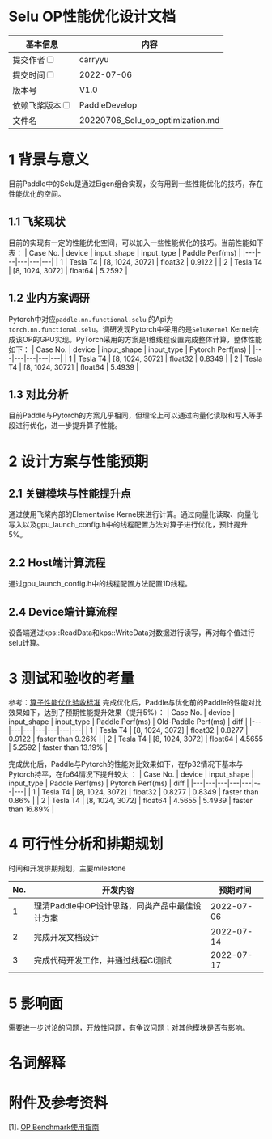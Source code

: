 # Selu OP性能优化设计文档


| 基本信息                                                     | 内容                                                         |
| ------------------------------------------------------------ | ------------------------------------------------------------ |
| 提交作者<input type="checkbox" class="rowselector hidden">   | carryyu                                               |
| 提交时间<input type="checkbox" class="rowselector hidden">   | 2022-07-06                                                   |
| 版本号                                                       | V1.0                                   |
| 依赖飞桨版本<input type="checkbox" class="rowselector hidden"> | PaddleDevelop                      |
| 文件名                                                       | 20220706_Selu_op_optimization.md<br> |

# 1 背景与意义

目前Paddle中的Selu是通过Eigen组合实现，没有用到一些性能优化的技巧，存在性能优化的空间。

## 1.1 飞桨现状

目前的实现有一定的性能优化空间，可以加入一些性能优化的技巧。当前性能如下表：
| Case No. | device | input_shape | input_type | Paddle Perf(ms) |
|---|---|---|---|---|
| 1 | Tesla T4 | [8, 1024, 3072] | float32 | 0.9122 | 
| 2 | Tesla T4 | [8, 1024, 3072] | float64 | 5.2592 |

## 1.2 业内方案调研

Pytorch中对应`paddle.nn.functional.selu` 的Api为 `torch.nn.functional.selu`。调研发现Pytorch中采用的是`SeluKernel` Kernel完成该OP的GPU实现。PyTorch采用的方案是1维线程设置完成整体计算，整体性能如下：
| Case No. | device | input_shape | input_type | Pytorch Perf(ms) |
|---|---|---|---|---|
| 1 | Tesla T4 | [8, 1024, 3072] | float32 | 0.8349 | 
| 2 | Tesla T4 | [8, 1024, 3072] | float64 | 5.4939 |

## 1.3 对比分析

目前Paddle与Pytorch的方案几乎相同，但理论上可以通过向量化读取和写入等手段进行优化，进一步提升算子性能。

# 2 设计方案与性能预期

## 2.1 关键模块与性能提升点

通过使用飞桨内部的Elementwise Kernel来进行计算。通过向量化读取、向量化写入以及gpu_launch_config.h中的线程配置方法对算子进行优化，预计提升5%。

## 2.2 Host端计算流程

通过gpu_launch_config.h中的线程配置方法配置1D线程。

## 2.4 Device端计算流程

设备端通过kps::ReadData和kps::WriteData对数据进行读写，再对每个值进行selu计算。

# 3 测试和验收的考量

参考：[算子性能优化验收标准](http://agroup.baidu.com/paddle-perf/md/article/4892913)
完成优化后，Paddle与优化前的Paddle的性能对比效果如下，达到了预期性能提升效果（提升5%）：
| Case No. | device | input_shape | input_type | Paddle Perf(ms) | Old-Paddle Perf(ms) | diff |
|---|---|---|---|---|---|---|
| 1 | Tesla T4 | [8, 1024, 3072] | float32 | 0.8277 | 0.9122 | faster than 9.26% |
| 2 | Tesla T4 | [8, 1024, 3072] | float64 | 4.5655 | 5.2592 | faster than 13.19% |

完成优化后，Paddle与Pytorch的性能对比效果如下，在fp32情况下基本与Pytorch持平，在fp64情况下提升较大 ：
| Case No. | device | input_shape | input_type | Paddle Perf(ms) | Pytorch Perf(ms) | diff |
|---|---|---|---|---|---|---|
| 1 | Tesla T4 | [8, 1024, 3072] | float32 | 0.8277 | 0.8349 | faster than 0.86% |
| 2 | Tesla T4 | [8, 1024, 3072] | float64 | 4.5655 | 5.4939 | faster than 16.89% |

# 4 可行性分析和排期规划

时间和开发排期规划，主要milestone

| No. | 开发内容 | 预期时间 |
|---|---|---|
| 1 | 理清Paddle中OP设计思路，同类产品中最佳设计方案  | 2022-07-06 |
| 2 | 完成开发文档设计  | 2022-07-14 |
| 3 | 完成代码开发工作，并通过线程CI测试 | 2022-07-17 |

# 5 影响面

需要进一步讨论的问题，开放性问题，有争议问题；对其他模块是否有影响。

# 名词解释

# 附件及参考资料

[1]. [OP Benchmark使用指南](https://github.com/PaddlePaddle/benchmark/blob/master/api/README.md)
